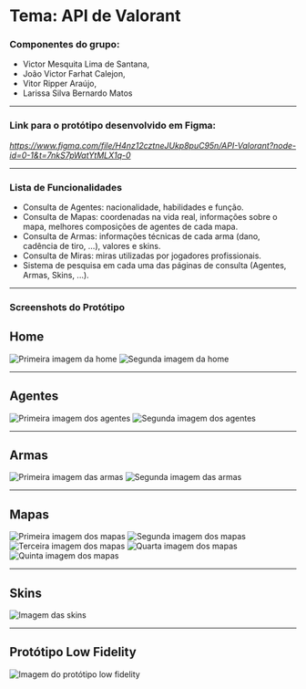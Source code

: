 # **Tema: API de Valorant**
### Componentes do grupo: 
* Victor Mesquita Lima de Santana, 
* João Victor Farhat Calejon, 
* Vitor Ripper Araújo, 
* Larissa Silva Bernardo Matos
***
### Link para o protótipo desenvolvido em Figma: 

*https://www.figma.com/file/H4nz12cztneJUkp8puC95n/API-Valorant?node-id=0-1&t=7nkS7pWatYtMLX1q-0*

***
### Lista de Funcionalidades

* Consulta de Agentes: nacionalidade, habilidades e função.
* Consulta de Mapas: coordenadas na vida real, informações sobre o mapa, melhores composições de agentes de cada mapa.
* Consulta de Armas: informações técnicas de cada arma (dano, cadência de tiro, ...), valores e skins.
* Consulta de Miras: miras utilizadas por jogadores profissionais.
* Sistema de pesquisa em cada uma das páginas de consulta (Agentes, Armas, Skins, ...).
***
### Screenshots do Protótipo

## Home
![Primeira imagem da home](/assets/home-1.png)
![Segunda imagem da home](/assets/home-2.png)
***

## Agentes
![Primeira imagem dos agentes]()
![Segunda imagem dos agentes]()
***

## Armas
![Primeira imagem das armas](/assets/armas-1.PNG)
![Segunda imagem das armas](/assets/armas-2.PNG)
***

## Mapas
![Primeira imagem dos mapas]()
![Segunda imagem dos mapas]()
![Terceira imagem dos mapas]()
![Quarta imagem dos mapas]()
![Quinta imagem dos mapas]()
***

## Skins
![Imagem das skins](/assets/skins.png)
***

## Protótipo Low Fidelity
![Imagem do protótipo low fidelity](/assets/low-fidelity.png)

